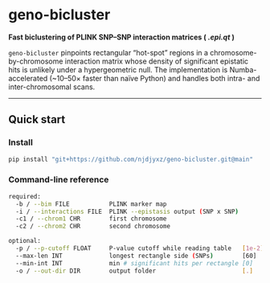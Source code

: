 # geno-bicluster

**Fast biclustering of PLINK SNP–SNP interaction matrices ( *.epi.qt* )**

`geno-bicluster` pinpoints rectangular “hot-spot” regions in a chromosome-by-chromosome
interaction matrix whose density of significant epistatic hits is unlikely under a
hypergeometric null.  The implementation is Numba-accelerated (~10–50× faster
than naïve Python) and handles both intra- and inter-chromosomal scans.

---

## Quick start

### Install

```bash
pip install "git+https://github.com/njdjyxz/geno-bicluster.git@main"
```

### Command-line reference
```bash
required:
  -b / --bim FILE           PLINK marker map
  -i / --interactions FILE  PLINK --epistasis output (SNP x SNP)
  -c1 / --chrom1 CHR        first chromosome
  -c2 / --chrom2 CHR        second chromosome

optional:
  -p / --p-cutoff FLOAT     P-value cutoff while reading table   [1e-2]
  --max-len INT             longest rectangle side (SNPs)        [60]
  --min-int INT             min # significant hits per rectangle [0]
  -o / --out-dir DIR        output folder                        [.]
```
